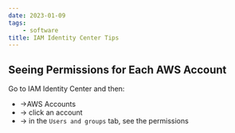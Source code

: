 ```yaml
---
date: 2023-01-09
tags:
    - software
title: IAM Identity Center Tips
---
```

## Seeing Permissions for Each AWS Account

Go to IAM Identity Center and then:
- ->AWS Accounts
- -> click an account
- -> in the `Users and groups` tab, see the permissions
